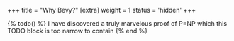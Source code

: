 +++
title = "Why Bevy?"
[extra]
weight = 1
status = 'hidden'
+++

{% todo() %}
I have discovered a truly marvelous proof of P=NP which this TODO block is too narrow to contain
{% end %}
